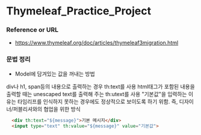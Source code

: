 # Thymeleaf_Practice_Project

### Reference or URL
- https://www.thymeleaf.org/doc/articles/thymeleaf3migration.html


### 문법 정리
- Model에 담겨있는 값을 꺼내는 방법

div나 h1, span등의 내용으로 출력하는 경우 th:text를 사용
html태그가 포함된 내용을 출력할 때는 unescaped text를 출력해 주는 th:utext를 사용
"기본값"을 입력하는 이유는 타임리프를 인식하지 못하는 경우에도 정상적으로 보이도록 하기 위함. 즉, 디자이너/퍼블리셔와의 협업을 위한 방식

```html
  <div th:text="${message}">기본 메시지</div>
  <input type="text" th:value="${message}" value="기본값">
```   


  
